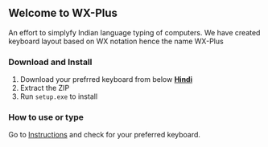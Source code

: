 ## Welcome to WX-Plus

An effort to simplyfy Indian language typing of computers. We have created keyboard layout based on WX notation hence the name WX-Plus

### Download and Install
1. Download your prefrred keyboard from below
   [**Hindi**](layouts/hindi/) 
3. Extract the ZIP
4. Run `setup.exe` to install

### How to use or type
Go to [Instructions](https://atulsnapy.github.io/WX-plus/downloads) and check for your preferred keyboard.
